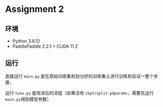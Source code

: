 # Assignment 2

## 环境
- Python 3.8.12
- PaddlePaddle 2.2.1 + CUDA 11.2

## 运行
直接运行 `main.py` 是在原始训练集和划分好的训练集上进行训练和验证一整个步骤，

运行 `tune.py` 是改进后的流程（如果没有 `ckpt/split.pdparams`，需要先运行 `main.py`得到模型参数）